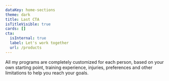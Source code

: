 ```yaml
---
dataKey: home-sections
theme: dark
title: Last CTA
isTitleVisible: true
cards: []
cta:
  isInternal: true
  label: Let's work together
  url: /products
---
```

All my programs are completely customized for each person, based on your own starting point, training experience, injuries, preferences and other limitations to help you reach your goals.